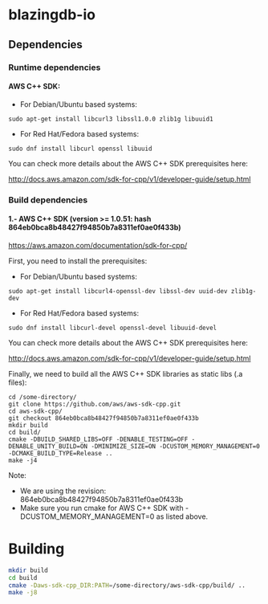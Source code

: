 # blazingdb-io 

## Dependencies

### Runtime dependencies

#### AWS C++ SDK:

- For Debian/Ubuntu based systems:

```shell-script
sudo apt-get install libcurl3 libssl1.0.0 zlib1g libuuid1
```

- For Red Hat/Fedora based systems:

```shell-script
sudo dnf install libcurl openssl libuuid
```

You can check more details about the AWS C++ SDK prerequisites here:

http://docs.aws.amazon.com/sdk-for-cpp/v1/developer-guide/setup.html


### Build dependencies

#### 1.- AWS C++ SDK (version >= 1.0.51: hash 864eb0bca8b48427f94850b7a8311ef0ae0f433b)
https://aws.amazon.com/documentation/sdk-for-cpp/

First, you need to install the prerequisites:

- For Debian/Ubuntu based systems:

```shell-script
sudo apt-get install libcurl4-openssl-dev libssl-dev uuid-dev zlib1g-dev
```

- For Red Hat/Fedora based systems:

```shell-script
sudo dnf install libcurl-devel openssl-devel libuuid-devel
```

You can check more details about the AWS C++ SDK prerequisites here:

http://docs.aws.amazon.com/sdk-for-cpp/v1/developer-guide/setup.html

Finally, we need to build all the AWS C++ SDK libraries as static libs (.a files):

```shell-script
cd /some-directory/
git clone https://github.com/aws/aws-sdk-cpp.git
cd aws-sdk-cpp/
git checkout 864eb0bca8b48427f94850b7a8311ef0ae0f433b
mkdir build
cd build/
cmake -DBUILD_SHARED_LIBS=OFF -DENABLE_TESTING=OFF -DENABLE_UNITY_BUILD=ON -DMINIMIZE_SIZE=ON -DCUSTOM_MEMORY_MANAGEMENT=0 -DCMAKE_BUILD_TYPE=Release ..
make -j4
```

Note: 
- We are using the revision: 864eb0bca8b48427f94850b7a8311ef0ae0f433b
- Make sure you run cmake for AWS C++ SDK with -DCUSTOM_MEMORY_MANAGEMENT=0 as listed above.
 

# Building

```bash
mkdir build
cd build
cmake -Daws-sdk-cpp_DIR:PATH=/some-directory/aws-sdk-cpp/build/ .. 
make -j8
```
